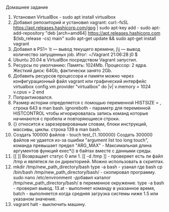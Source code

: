 Домашнее задание 
1.  Установил VirtualBox - sudo apt install virtualbox
2.  Добавил репозиторий и установил vagrant:
    curl:-fsSL https://apt.releases.hashicorp.com/gpg | sudo apt-key add -
    sudo apt-add-repository "deb [arch=amd64] https://apt.releases.hashicorp.com $(lsb_release -cs) main"
    sudo apt-get update && sudo apt-get install vagrant
3.  Добавил в PS1= \t — вывод текущего времени, j\j —  вывод количество запущенных job. Итог: ~/Vagrant 21:06:28 j0 $ 
4.  Ubuntu 20.04 в VirtualBox посредством Vagrant запустил.
5.  Ресурсы по умолчанию:
    Память: 1024Mb.
    Процессор: 2 ядра.
    Жесткий диск: 64Gb, фактически занято 2Gb.
6.  Добавить ресурсов процессора и памяти можно через конфигурационный файл vagrant или графический интерфейс virtualbox
    config.vm.provider "virtualbox" do |v|
    v.memory = 1024
    v.cpus = 2
    end
7.  Попрактиковался.
8.  Размер истории определяется с помощью переменной HISTSIZE = , строка 643 в man bash.
    ignoreboth - параметр для переменной HISTCONTROL чтобы игнорировалась запись команд которые начинаются с пробела и повторяющиеся строки.
9.  {} относится к зарезервированым словам, блоки инструкций, массивы, циклы. строка 139 в man bash.
10. Создать 100000 файлов - touch test_{1..100000}
    Создать 300000 файлов не удается из-за ошибки "argument list too long touch", команда превышает предел "ARG_MAX" - Максимальная длина аргументов функций exec*()     в байтах вместе с данными среды.
11. [[ ]]  Возвращает статус 0 или 1. [[ -d /tmp ]] - проверяет есть ли файл /tmp и являтеся ли он директорией. Можно использовать в скриптах.
12. mkdir /tmp/new_path_directory/bash
    type -a bash - узанал где bash
    cp /bin/bash /tmp/new_path_directory/bash/ - скопировал программу.
    sudo nano /etc/environment -добавил каталог /tmp/new_path_directory/bash/ в переменное окружение.
    type -a bash - проверил вывод.
13.at - выполняет команду в указанное время, batch - выполняется когда средняя загрузка системы ниже 1.5 или указаном значение.
14. vagrant halt - выключить машину.
